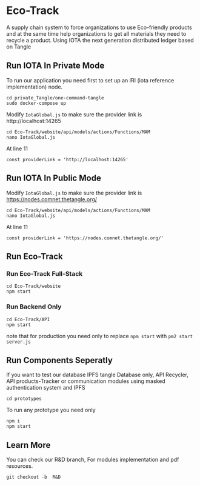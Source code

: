 # Eco-Track
A supply chain system to force organizations to use Eco-friendly products and at the same time help organizations to get all materials they need to recycle a product. Using IOTA the next generation distributed ledger based on Tangle

## Run IOTA In Private Mode
To run our application you need first to set up an  IRI (iota reference implementation) node.
```
cd private_Tangle/one-command-tangle
sudo docker-compose up
```
Modify `IotaGlobal.js` to make sure the provider link is  http://localhost:14265
```
cd Eco-Track/website/api/models/actions/Functions/MAM
nano IotaGlobal.js
```
At line 11
```
const providerLink = 'http://localhost:14265'
```
## Run IOTA In Public Mode
Modify `IotaGlobal.js` to make sure the provider link is https://nodes.comnet.thetangle.org/
```
cd Eco-Track/website/api/models/actions/Functions/MAM
nano IotaGlobal.js
```
At line 11
```
const providerLink = 'https://nodes.comnet.thetangle.org/'
```
## Run Eco-Track
### Run Eco-Track Full-Stack 
```
cd Eco-Track/website
npm start
```
### Run Backend Only
```
cd Eco-Track/API
npm start
```
note that for production you need only to replace `npm start` with `pm2 start server.js`
## Run Components Seperatly
If you want to test our database IPFS tangle Database only, API Recycler, API products-Tracker or communication modules using masked authentication system and IPFS
```
cd prototypes
```
To run any prototype you need only
```
npm i
npm start
```
## Learn More
You can check our R&D branch, For modules implementation and pdf resources.
```
git checkout -b  R&D
```
